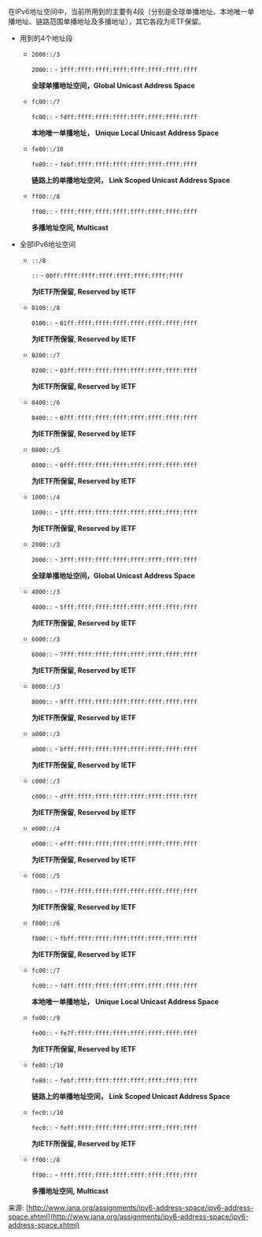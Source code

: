 在IPv6地址空间中，当前所用到的主要有4段（分别是全球单播地址、本地唯一单播地址、链路范围单播地址及多播地址），其它各段为IETF保留。

+ 用到的4个地址段

    - `2000::/3`

        `2000::` - `3fff:ffff:ffff:ffff:ffff:ffff:ffff:ffff`

        **全球单播地址空间，Global Unicast Address Space**

    - `fc00::/7`

        `fc00::` - `fdff:ffff:ffff:ffff:ffff:ffff:ffff:ffff`

        **本地唯一单播地址， Unique Local Unicast Address Space**

    - `fe80::/10`

        `fe80::` - `febf:ffff:ffff:ffff:ffff:ffff:ffff:ffff`

        **链路上的单播地址空间， Link Scoped Unicast Address Space**

    - `ff00::/8`

        `ff00::` - `ffff:ffff:ffff:ffff:ffff:ffff:ffff:ffff`

        **多播地址空间, Multicast**

+ 全部IPv6地址空间

    - `::/8`

        `::` - `00ff:ffff:ffff:ffff:ffff:ffff:ffff:ffff`

        **为IETF所保留, Reserved by IETF**

    - `0100::/8`

        `0100::` - `01ff:ffff:ffff:ffff:ffff:ffff:ffff:ffff`

        **为IETF所保留, Reserved by IETF**

    - `0200::/7`

        `0200::` - `03ff:ffff:ffff:ffff:ffff:ffff:ffff:ffff`

        **为IETF所保留, Reserved by IETF**

    - `0400::/6`

        `0400::` - `07ff:ffff:ffff:ffff:ffff:ffff:ffff:ffff`

        **为IETF所保留, Reserved by IETF**

    - `0800::/5`

        `0800::` - `0fff:ffff:ffff:ffff:ffff:ffff:ffff:ffff`

        **为IETF所保留, Reserved by IETF**

    - `1000::/4`

        `1000::` - `1fff:ffff:ffff:ffff:ffff:ffff:ffff:ffff`

        **为IETF所保留, Reserved by IETF**

    - `2000::/3`

        `2000::` - `3fff:ffff:ffff:ffff:ffff:ffff:ffff:ffff`

        **全球单播地址空间，Global Unicast Address Space**

    - `4000::/3`

        `4000::` - `5fff:ffff:ffff:ffff:ffff:ffff:ffff:ffff`

        **为IETF所保留, Reserved by IETF**

    - `6000::/3`

        `6000::` - `7fff:ffff:ffff:ffff:ffff:ffff:ffff:ffff`

        **为IETF所保留, Reserved by IETF**

    - `8000::/3`

        `8000::` - `9fff:ffff:ffff:ffff:ffff:ffff:ffff:ffff`

        **为IETF所保留, Reserved by IETF**

    - `a000::/3`

        `a000::` - `bfff:ffff:ffff:ffff:ffff:ffff:ffff:ffff`

        **为IETF所保留, Reserved by IETF**

    - `c000::/3`

        `c000::` - `dfff:ffff:ffff:ffff:ffff:ffff:ffff:ffff`

        **为IETF所保留, Reserved by IETF**

    - `e000::/4`

        `e000::` - `efff:ffff:ffff:ffff:ffff:ffff:ffff:ffff`

        **为IETF所保留, Reserved by IETF**

    - `f000::/5`

        `f000::` - `f7ff:ffff:ffff:ffff:ffff:ffff:ffff:ffff`

        **为IETF所保留, Reserved by IETF**

    - `f800::/6`

        `f800::` - `fbff:ffff:ffff:ffff:ffff:ffff:ffff:ffff`

        **为IETF所保留, Reserved by IETF**

    - `fc00::/7`

        `fc00::` - `fdff:ffff:ffff:ffff:ffff:ffff:ffff:ffff`

        **本地唯一单播地址， Unique Local Unicast Address Space**

    - `fe00::/9`

        `fe00::` - `fe7f:ffff:ffff:ffff:ffff:ffff:ffff:ffff`

        **为IETF所保留, Reserved by IETF**

    - `fe80::/10`

        `fe80::` - `febf:ffff:ffff:ffff:ffff:ffff:ffff:ffff`

        **链路上的单播地址空间， Link Scoped Unicast Address Space**

    - `fec0::/10`

        `fec0::` - `feff:ffff:ffff:ffff:ffff:ffff:ffff:ffff`

        **为IETF所保留, Reserved by IETF**

    - `ff00::/8`

        `ff00::` - `ffff:ffff:ffff:ffff:ffff:ffff:ffff:ffff`

        **多播地址空间, Multicast**

来源: [http://www.iana.org/assignments/ipv6-address-space/ipv6-address-space.xhtml](http://www.iana.org/assignments/ipv6-address-space/ipv6-address-space.xhtml)
